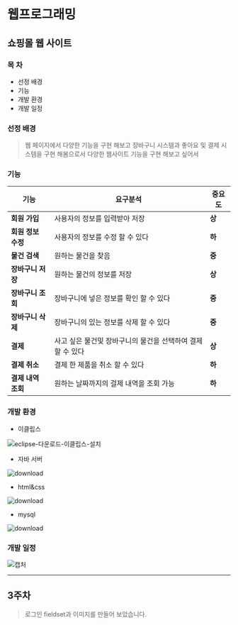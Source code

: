 # 웹프로그래밍

## 쇼핑몰 웹 사이트

### **__목 차__**
- 선정 배경
- 기능
- 개발 환경
- 개발 일정

### 선정 배경
> 웹 페이지에서 다양한 기능을 구현 해보고
> 장바구니 시스템과 좋아요 및 결제 시스템을 구현
> 해봄으로서 다양한 웹사이트 기능을 구현 해보고 싶어서

### 기능
| 기능 | 요구분석 | 중요도 |
| -------- | --------- | ------ |
| **회원 가입** | 사용자의 정보를 입력받아 저장 | **상** |
| **회원 정보 수정** | 사용자의 정보를 수정 할 수 있다 | **하** |
| **물건 검색** | 원하는 물건을 찾음 | **중** |
| **장바구니 저장**  | 원하는 물건의 정보를 저장 | **상** |
| **장바구니 조회** | 장바구니에 넣은 정보를 확인 할 수 있다 | **중** |
| **장바구니 삭제** | 장바구니의 있는 정보를 삭제 할 수 있다 | **중** |
| **결제** | 사고 싶은 물건및 장바구니의 물건을 선택하여 결제 할 수 있다 | **상** |
| **결제 취소** | 결제 한 제품을 취소 할 수 있다 | **하** |
| **결제 내역 조회** | 원하는 날짜까지의 걸제 내역을 조회 가능 | **하** |

### 개발 환경
- 이클립스

![eclipse-다운로드-이클립스-설치](https://user-images.githubusercontent.com/44799091/159211156-aafc3add-1f82-45e2-8603-9b953c240d1a.png)


- 자바 서버

![download](https://user-images.githubusercontent.com/44799091/159215765-7fe650dd-f5b0-44db-b69b-7828dada2a50.png)


- html&css

![download](https://user-images.githubusercontent.com/44799091/159215670-00ac6892-673e-4c1b-9c77-dd204c5ba1cb.png)


- mysql

![download](https://user-images.githubusercontent.com/44799091/159211059-16e31898-b8eb-47c8-a65f-ea14ff7fead9.jpg)


### 개발 일정
![캡처](https://user-images.githubusercontent.com/44799091/159210928-97cf5e7c-e98e-4c17-b4f0-c3577a81754b.PNG)

-------
## 3주차
> 로그인 fieldset과 이미지를 만들어 보았습니다.
